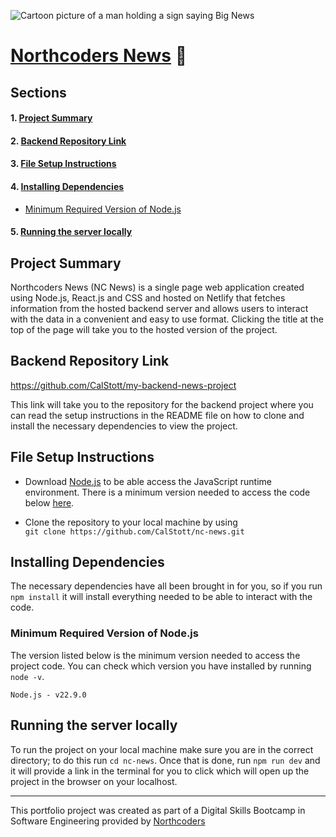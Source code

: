 ![Cartoon picture of a man holding a sign saying Big News](https://encrypted-tbn0.gstatic.com/images?q=tbn:ANd9GcSiikvYqp5FODzECmz9WXLgNuQl6UIn_Dhwug&s)

# [Northcoders News](https://caleb-frontend-news.netlify.app/) 🔗

## Sections

#### 1. [Project Summary](#project-summary)

#### 2. [Backend Repository Link](#backend-repo-link)

#### 3. [File Setup Instructions](#file-setup-instructions)

#### 4. [Installing Dependencies](#installing-dependencies)

- [Minimum Required Version of Node.js](#minimum-required-version-of-nodejs)

#### 5. [Running the server locally](#running-the-server-locally)

## Project Summary

Northcoders News (NC News) is a single page web application created using Node.js, React.js and CSS and hosted on Netlify that fetches information from the hosted backend server and allows users to interact with the data in a convenient and easy to use format. Clicking the title at the top of the page will take you to the hosted version of the project.

## Backend Repository Link

https://github.com/CalStott/my-backend-news-project

This link will take you to the repository for the backend project where you can read the setup instructions in the README file on how to clone and install the necessary dependencies to view the project.

## File Setup Instructions

- Download [Node.js](https://nodejs.org/en) to be able access the JavaScript runtime environment. There is a minimum version needed to access the code below [here](#minimum-required-version-of-nodejs).

- Clone the repository to your local machine by using  
  `git clone https://github.com/CalStott/nc-news.git`

## Installing Dependencies

The necessary dependencies have all been brought in for you, so if you run `npm install` it will install everything needed to be able to interact with the code.

### Minimum Required Version of Node.js

The version listed below is the minimum version needed to access the project code. You can check which version you have installed by running `node -v`.

    Node.js - v22.9.0

## Running the server locally

To run the project on your local machine make sure you are in the correct directory; to do this run `cd nc-news`. Once that is done, run `npm run dev` and it will provide a link in the terminal for you to click which will open up the project in the browser on your localhost.

---

This portfolio project was created as part of a Digital Skills Bootcamp in Software Engineering provided by [Northcoders](https://northcoders.com/)
